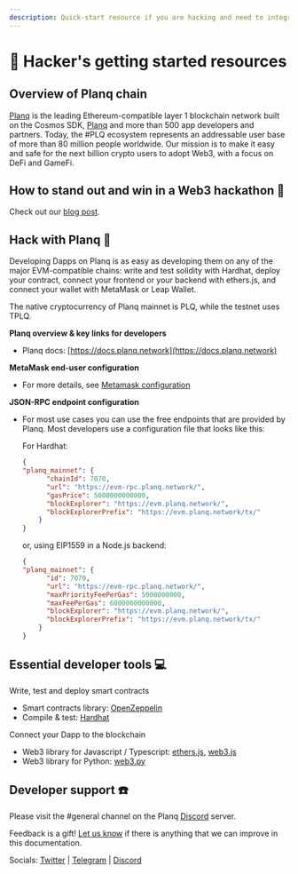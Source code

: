 ```yaml
---
description: Quick-start resource if you are hacking and need to integrate with Planq.
---
```


# 🏅 Hacker's getting started resources

## Overview of Planq chain

[Planq](https://planq.network/) is the leading Ethereum-compatible layer 1 blockchain network built on the Cosmos SDK, [Planq](https://planq.network) and more than 500 app developers and partners. Today, the #PLQ ecosystem represents an addressable user base of more than 80 million people worldwide. Our mission is to make it easy and safe for the next billion crypto users to adopt Web3, with a focus on DeFi and GameFi.

## How to stand out and win in a Web3 hackathon 🥇

Check out our [blog post](https://medium.com/@planq/).

## Hack with Planq 🥚

Developing Dapps on Planq is as easy as developing them on any of the major EVM-compatible chains: write and test solidity with Hardhat, deploy your contract, connect your frontend or your backend with ethers.js, and connect your wallet with MetaMask or Leap Wallet.

The native cryptocurrency of Planq mainnet is PLQ, while the testnet uses TPLQ.

**Planq overview & key links for developers**

* Planq docs: [https://docs.planq.network](https://docs.planq.network)

**MetaMask end-user configuration**

* For more details, see [Metamask configuration](../for-users/metamask.md)

**JSON-RPC endpoint configuration**

*   For most use cases you can use the free endpoints that are provided by Planq. Most developers use a configuration file that looks like this:

    For Hardhat:

    ```json
    {
    "planq_mainnet": {
          "chainId": 7070,
          "url": "https://evm-rpc.planq.network/",
          "gasPrice": 5000000000000,
          "blockExplorer": "https://evm.planq.network/",
          "blockExplorerPrefix": "https://evm.planq.network/tx/"
        }    
    }
    ```

    or, using EIP1559 in a Node.js backend:

    ```json
    {
    "planq_mainnet": {
          "id": 7070,
          "url": "https://evm-rpc.planq.network/",
          "maxPriorityFeePerGas": 5000000000,
          "maxFeePerGas": 6000000000000,
          "blockExplorer": "https://evm.planq.network/",
          "blockExplorerPrefix": "https://evm.planq.network/tx/"
        }
    }
    ```

## Essential developer tools 💻

Write, test and deploy smart contracts

* Smart contracts library: [OpenZeppelin](https://www.openzeppelin.com/)
* Compile & test: [Hardhat](https://hardhat.org/)

Connect your Dapp to the blockchain

* Web3 library for Javascript / Typescript: [ethers.js](https://docs.ethers.io/v5/), [web3.js](https://web3js.readthedocs.io/)
* Web3 library for Python: [web3.py](https://web3py.readthedocs.io/)

## Developer support ☎️

Please visit the #general channel on the Planq [Discord](https://discord.gg/planq-network) server.

Feedback is a gift! [Let us know](mailto:info@planq.network) if there is anything that we can improve in this documentation.

Socials: [Twitter](https://twitter.com/planqfoundation) | [Telegram](https://t.me/PlanqNetwork) | [Discord](https://discord.gg/planq-network)

